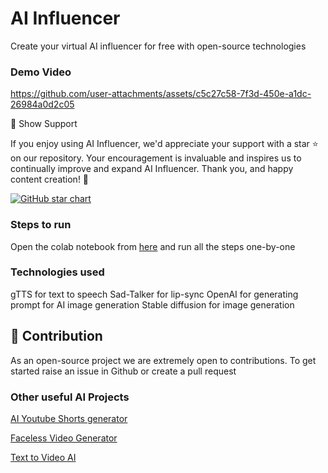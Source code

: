 # AI Influencer

Create your virtual AI influencer for free with open-source technologies

### Demo Video

https://github.com/user-attachments/assets/c5c27c58-7f3d-450e-a1dc-26984a0d2c05

🌟 Show Support

If you enjoy using AI Influencer, we'd appreciate your support with a star ⭐ on our repository. Your encouragement is invaluable and inspires us to continually improve and expand AI Influencer. Thank you, and happy content creation! 🎉

[![GitHub star chart](https://img.shields.io/github/stars/SamurAIGPT/AI-Influencer?style=social)](https://github.com/SamurAIGPT/Text-To-Video-AI/stargazers)

### Steps to run

Open the colab notebook from [here](https://github.com/SamurAIGPT/AI-Influencer/blob/main/AI_Influencer.ipynb) and run all the steps one-by-one

### Technologies used

gTTS for text to speech
Sad-Talker for lip-sync
OpenAI for generating prompt for AI image generation
Stable diffusion for image generation

## 💁 Contribution

As an open-source project we are extremely open to contributions. To get started raise an issue in Github or create a pull request

### Other useful AI Projects

[AI Youtube Shorts generator](https://github.com/SamurAIGPT/AI-Youtube-Shorts-Generator/)

[Faceless Video Generator](https://github.com/SamurAIGPT/Faceless-Video-Generator)

[Text to Video AI](https://www.vadoo.tv/text-to-video-ai)
